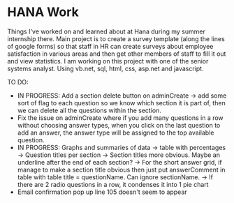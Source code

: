 # HANA Work
Things I've worked on and learned about at Hana during my summer internship there.
Main project is to create a survey template (along the lines of google forms) so that staff in HR can create surveys about employee satisfaction in various areas and then get other members of staff to fill it out and view statistics. I am working on this project with one of the senior systems analyst.
Using vb.net, sql, html, css, asp.net and javascript.

TO DO:
- IN PROGRESS: Add a section delete button on adminCreate -> add some sort of flag to each question so we know which section it is part of, then we can delete all the questions within the section.
- Fix the issue on adminCreate where if you add many questions in a row without choosing answer types, when you click on the last question to add an answer, the answer type will be assigned to the top available question.
- IN PROGRESS: Graphs and summaries of data 
	-> table with percentages
	-> Question titles per section
	-> Section titles more obvious. Maybe an underline after the end of each section? 
	-> For the short answer grid, if manage to make a section title obvious then just put answerComment in table with table title = questionName. Can ignore sectionName.
	-> If there are 2 radio questions in a row, it condenses it into 1 pie chart
- Email confirmation pop up line 105 doesn't seem to appear
